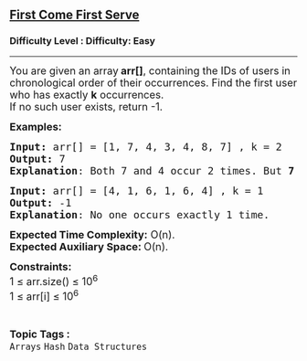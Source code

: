 <h2><a href="https://www.geeksforgeeks.org/problems/first-come-first-serve1328/1?page=1&category=Arrays&status=unsolved,attempted&sortBy=accuracy">First Come First Serve</a></h2><h3>Difficulty Level : Difficulty: Easy</h3><hr><div class="problems_problem_content__Xm_eO"><p><span style="font-size: 18px;">You are given an array<strong> arr[]</strong>, containing the IDs of users in chronological order of their occurrences. Find the first user who has exactly <strong>k</strong> occurrences. <br></span><span style="font-size: 18px;">If no such user exists, return -1.</span></p>
<p><span style="font-size: 18px;"><strong>Examples:</strong></span></p>
<pre><span style="font-size: 18px;"><strong>Input: </strong>arr[] = [1, 7, 4, 3, 4, 8, 7] , k = 2
<strong>Output:</strong> 7
<strong>Explanation</strong>: Both 7 and 4 occur 2 times. But <strong>7</strong>&nbsp;is the first that occurs 2 times.  </span></pre>
<pre><span style="font-size: 18px;"><strong>Input:</strong> arr[] = [4, 1, 6, 1, 6, 4] , k = 1 
<strong>Output:</strong> -1 
<strong>Explanation</strong>: No one occurs exactly 1 time.</span>
</pre>
<p><span style="font-size: 18px;"><strong>Expected Time Complexity:</strong> O(n).<br><strong>Expected Auxiliary Space: </strong>O(n).</span></p>
<p><span style="font-size: 18px;"><strong>Constraints:</strong><br>1 ≤ arr.size() ≤ 10<sup>6</sup><br>1 ≤ arr[i] ≤ 10<sup>6</sup></span></p></div><br><p><span style=font-size:18px><strong>Topic Tags : </strong><br><code>Arrays</code>&nbsp;<code>Hash</code>&nbsp;<code>Data Structures</code>&nbsp;